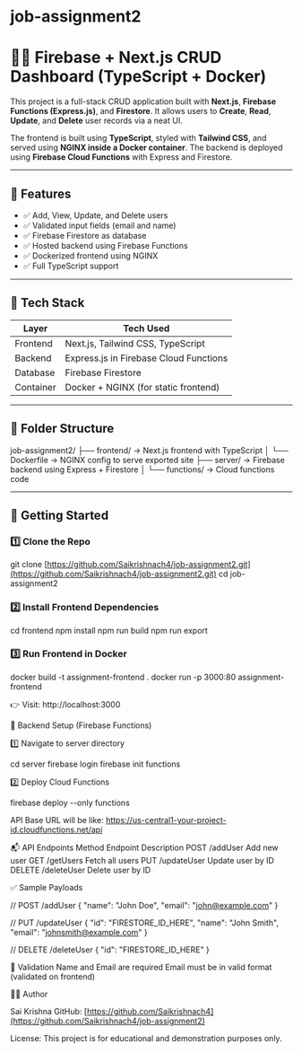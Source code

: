 # job-assignment2
# 🧑‍💻 Firebase + Next.js CRUD Dashboard (TypeScript + Docker)

This project is a full-stack CRUD application built with **Next.js**, **Firebase Functions (Express.js)**, and **Firestore**. It allows users to **Create**, **Read**, **Update**, and **Delete** user records via a neat UI.

The frontend is built using **TypeScript**, styled with **Tailwind CSS**, and served using **NGINX inside a Docker container**. The backend is deployed using **Firebase Cloud Functions** with Express and Firestore.

---

## 🚀 Features

- ✅ Add, View, Update, and Delete users
- ✅ Validated input fields (email and name)
- ✅ Firebase Firestore as database
- ✅ Hosted backend using Firebase Functions
- ✅ Dockerized frontend using NGINX
- ✅ Full TypeScript support

---

## 🧱 Tech Stack

| Layer        | Tech Used                              |
|--------------|------------------------------------------|
| Frontend     | Next.js, Tailwind CSS, TypeScript        |
| Backend      | Express.js in Firebase Cloud Functions   |
| Database     | Firebase Firestore                       |
| Container    | Docker + NGINX (for static frontend)     |

---

## 📂 Folder Structure

job-assignment2/
├── frontend/ → Next.js frontend with TypeScript
│ └── Dockerfile → NGINX config to serve exported site
├── server/ → Firebase backend using Express + Firestore
│ └── functions/ → Cloud functions code



---

## 🔧 Getting Started

### 1️⃣ Clone the Repo

git clone [https://github.com/Saikrishnach4/job-assignment2.git](https://github.com/Saikrishnach4/job-assignment2.git)
cd job-assignment2

### 2️⃣ Install Frontend Dependencies

cd frontend
npm install
npm run build
npm run export

### 3️⃣ Run Frontend in Docker

docker build -t assignment-frontend .
docker run -p 3000:80 assignment-frontend

👉 Visit: http://localhost:3000

🔌 Backend Setup (Firebase Functions)

1️⃣ Navigate to server directory

cd server
firebase login
firebase init functions

2️⃣ Deploy Cloud Functions

firebase deploy --only functions

API Base URL will be like: https://us-central1-your-project-id.cloudfunctions.net/api

📬 API Endpoints
Method	  Endpoint	      Description
POST	    /addUser	      Add new user
GET	      /getUsers	      Fetch all users
PUT	      /updateUser	    Update user by ID
DELETE	  /deleteUser	    Delete user by ID

✅ Sample Payloads

// POST /addUser
{
  "name": "John Doe",
  "email": "john@example.com"
}

// PUT /updateUser
{
  "id": "FIRESTORE_ID_HERE",
  "name": "John Smith",
  "email": "johnsmith@example.com"
}

// DELETE /deleteUser
{
  "id": "FIRESTORE_ID_HERE"
}

🧪 Validation
Name and Email are required
Email must be in valid format (validated on frontend)

🧑‍🎓 Author

Sai Krishna
GitHub: [https://github.com/Saikrishnach4](https://github.com/Saikrishnach4/job-assignment2)

License:
This project is for educational and demonstration purposes only.




